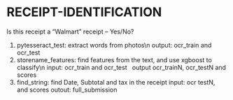 # RECEIPT-IDENTIFICATION
Is this receipt a “Walmart” receipt – Yes/No?

1. pytesseract_test: extract words from photos\n
   output: ocr_train and ocr_test
2. storename_features: find features from the text, and use xgboost to classify\n
   input: ocr_train and ocr_test
   output ocr_trainN, ocr_testN and scores
3. find_string: find Date, Subtotal and tax in the receipt
   input: ocr testN, and scores
   outout: full_submission
